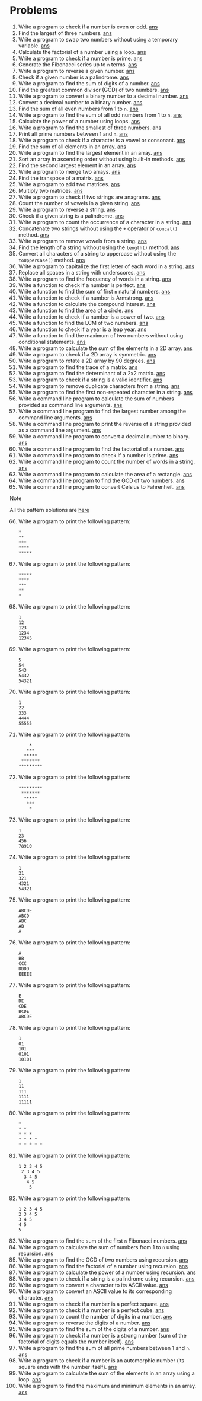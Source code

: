 # Problems

1. Write a program to check if a number is even or odd. [ans](./EvenOROdd.java)
2. Find the largest of three numbers. [ans](./LargestOFThree.java)
3. Write a program to swap two numbers without using a temporary variable.
   [ans](./SwapWithoutTemp.java)
4. Calculate the factorial of a number using a loop.
   [ans](./FactorialWithLoop.java)
5. Write a program to check if a number is prime. [ans](./CheckPrime.java)
6. Generate the Fibonacci series up to `n` terms. [ans](./FibonacciSeries.java)
7. Write a program to reverse a given number. [ans](./ReverseNumber.java)
8. Check if a given number is a palindrome. [ans](./PalindromeNumber.java)
9. Write a program to find the sum of digits of a number.
   [ans](./SumOfDigits.java)
10. Find the greatest common divisor (GCD) of two numbers.
    [ans](./GreatestCommonDivisor.java)
11. Write a program to convert a binary number to a decimal number.
    [ans](./BinaryToDecimal.java)
12. Convert a decimal number to a binary number. [ans](./DecimalToBinary.java)
13. Find the sum of all even numbers from 1 to `n`. [ans](./EvenSum.java)
14. Write a program to find the sum of all odd numbers from 1 to `n`.
    [ans](./OddSum.java)
15. Calculate the power of a number using loops. [ans](./PowerOfNumber.java)
16. Write a program to find the smallest of three numbers.
    [ans](./SmallestOfThree.java)
17. Print all prime numbers between 1 and `n`. [ans](./AllPrimeBetweenN.java)
18. Write a program to check if a character is a vowel or consonant.
    [ans](./VowelOrNot.java)
19. Find the sum of all elements in an array. [ans](./SumAllElementArray.java)
20. Write a program to find the largest element in an array.
    [ans](./LargestInArray.java)
21. Sort an array in ascending order without using built-in methods.
    [ans](./SortArray.java)
22. Find the second largest element in an array.
    [ans](./SecondLargestInArray.java)
23. Write a program to merge two arrays. [ans](./MergeArray.java)
24. Find the transpose of a matrix. [ans](./TransposeOfMatrix.java)
25. Write a program to add two matrices. [ans](./AddMatrix.java)
26. Multiply two matrices. [ans](./MultiplyMatrix.java)
27. Write a program to check if two strings are anagrams.
    [ans](./AnagramString.java)
28. Count the number of vowels in a given string. [ans](./VowelCountString.java)
29. Write a program to reverse a string. [ans](./ReverseString.java)
30. Check if a given string is a palindrome. [ans](./PalindromeString.java)
31. Write a program to count the occurrence of a character in a string.
    [ans](./OccurrenceCharString.java)
32. Concatenate two strings without using the `+` operator or `concat()` method.
    [ans](./ConcatString.java)
33. Write a program to remove vowels from a string. [ans](./RemoveVowel.java)
34. Find the length of a string without using the `length()` method.
    [ans](./LengthOfString.java)
35. Convert all characters of a string to uppercase without using the
    `toUpperCase()` method. [ans](./ConvertUpperCaseString.java)
36. Write a program to capitalize the first letter of each word in a string.
    [ans](./CamelCaseString.java)
37. Replace all spaces in a string with underscores.
    [ans](./ReplaceSpaceUnderscore.java)
38. Write a program to find the frequency of words in a string.
    [ans](./FrequencyWord.java)
39. Write a function to check if a number is perfect.
    [ans](./PerfectNumber.java)
40. Write a function to find the sum of first `n` natural numbers.
    [ans](./SumFirstN.java)
41. Write a function to check if a number is Armstrong.
    [ans](./ArmstrongNumber.java)
42. Write a function to calculate the compound interest.
    [ans](./CompoundInterest.java)
43. Write a function to find the area of a circle. [ans](./AreaOfCircle.java)
44. Write a function to check if a number is a power of two.
    [ans](./PowerOfTwo.java)
45. Write a function to find the LCM of two numbers.
    [ans](./LeastCommonMultiple.java)
46. Write a function to check if a year is a leap year. [ans](./LeapYear.java)
47. Write a function to find the maximum of two numbers without using
    conditional statements. [ans](./MaxOfTwo.java)
48. Write a program to calculate the sum of the elements in a 2D array.
    [ans](./SumAllElement2DArray.java)
49. Write a program to check if a 2D array is symmetric.
    [ans](./SymmetricMatrix.java)
50. Write a program to rotate a 2D array by 90 degrees.
    [ans](./Rotate90Degree.java)
51. Write a program to find the trace of a matrix. [ans](./TraceOfMatrix.java)
52. Write a program to find the determinant of a 2x2 matrix.
    [ans](./DeterminantOfMatrix.java)
53. Write a program to check if a string is a valid identifier.
    [ans](./ValidIdentifier.java)
54. Write a program to remove duplicate characters from a string.
    [ans](./RemoveDuplicate.java)
55. Write a program to find the first non-repeated character in a string.
    [ans](./FirstNonRepeatedCharacter.java)
56. Write a command line program to calculate the sum of numbers provided as
    command line arguments. [ans](./SumOfNumCLA.java)
57. Write a command line program to find the largest number among the command
    line arguments. [ans](./LargestNumCLA.java)
58. Write a command line program to print the reverse of a string provided as a
    command line argument. [ans](./ReverseStringCLA.java)
59. Write a command line program to convert a decimal number to binary.
    [ans](./DecimalToBinary.java)
60. Write a command line program to find the factorial of a number.
    [ans](./FactorialWithLoop.java)
61. Write a command line program to check if a number is prime.
    [ans](./CheckPrime.java)
62. Write a command line program to count the number of words in a string.
    [ans](./CountWords.java)
63. Write a command line program to calculate the area of a rectangle.
    [ans](./AreaOfRectangle.java)
64. Write a command line program to find the GCD of two numbers.
    [ans](./GreatestCommonDivisor.java)
65. Write a command line program to convert Celsius to Fahrenheit.
    [ans](./CelsiusToFahrenheit.java)

> [!NOTE]  
> All the pattern solutions are [here](./Patterns.java)

66. Write a program to print the following pattern:
     ```
     *
     **
     ***
     ****
     *****
     ```
67. Write a program to print the following pattern:
     ```
     *****
     ****
     ***
     **
     *
     ```
68. Write a program to print the following pattern:
     ```
     1
     12
     123
     1234
     12345
     ```
69. Write a program to print the following pattern:
     ```
     5
     54
     543
     5432
     54321
     ```
70. Write a program to print the following pattern:
     ```
     1
     22
     333
     4444
     55555
     ```
71. Write a program to print the following pattern:
     ```
         *
        ***
       *****
      *******
     *********
     ```
72. Write a program to print the following pattern:
     ```
     *********
      *******
       *****
        ***
         *
     ```
73. Write a program to print the following pattern:
     ```
     1
     23
     456
     78910
     ```
74. Write a program to print the following pattern:
     ```
     1
     21
     321
     4321
     54321
     ```
75. Write a program to print the following pattern:
     ```
     ABCDE
     ABCD
     ABC
     AB
     A
     ```
76. Write a program to print the following pattern:
     ```
     A
     BB
     CCC
     DDDD
     EEEEE
     ```
77. Write a program to print the following pattern:
     ```
     E
     DE
     CDE
     BCDE
     ABCDE
     ```
78. Write a program to print the following pattern:
     ```
     1
     01
     101
     0101
     10101
     ```
79. Write a program to print the following pattern:
     ```
     1
     11
     111
     1111
     11111
     ```
80. Write a program to print the following pattern:
     ```
     *
     * *
     * * *
     * * * *
     * * * * *
     ```
81. Write a program to print the following pattern:
     ```
     1 2 3 4 5
      2 3 4 5
       3 4 5
        4 5
         5
     ```
82. Write a program to print the following pattern:
     ```
     1 2 3 4 5
     2 3 4 5
     3 4 5
     4 5
     5
     ```
83. Write a program to find the sum of the first `n` Fibonacci numbers.
    [ans](./SumOfNFibonacci.java)
84. Write a program to calculate the sum of numbers from 1 to `n` using
    recursion. [ans](./SumFirstNRecur.java)
85. Write a program to find the GCD of two numbers using recursion.
    [ans](./GreatestCommonDivisorRecur.java)
86. Write a program to find the factorial of a number using recursion.
    [ans](./FactorialRecur.java)
87. Write a program to calculate the power of a number using recursion.
    [ans](./PowerOfNumberRecur.java)
88. Write a program to check if a string is a palindrome using recursion.
    [ans](./PalindromeStringRecur.java)
89. Write a program to convert a character to its ASCII value.
    [ans](./ASCIIValue.java)
90. Write a program to convert an ASCII value to its corresponding character.
    [ans](./ValueToASCII.java)
91. Write a program to check if a number is a perfect square.
    [ans](./PerfectSquare.java)
92. Write a program to check if a number is a perfect cube.
    [ans](./PerfectCube.java)
93. Write a program to count the number of digits in a number.
    [ans](./CountDigits.java)
94. Write a program to reverse the digits of a number.
    [ans](./ReverseNumber.java)
95. Write a program to find the sum of the digits of a number.
    [ans](./SumOfDigits.java)
96. Write a program to check if a number is a strong number (sum of the
    factorial of digits equals the number itself). [ans](./StrongNumber.java)
97. Write a program to find the sum of all prime numbers between 1 and `n`.
    [ans](./SumOfPrime.java)
98. Write a program to check if a number is an automorphic number (its square
    ends with the number itself). [ans](./AutomorphicNumber.java)
99. Write a program to calculate the sum of the elements in an array using a
    loop. [ans](./SumAllElementArray.java)
100. Write a program to find the maximum and minimum elements in an array.
     [ans](./MInAndMaxInArray.java)
